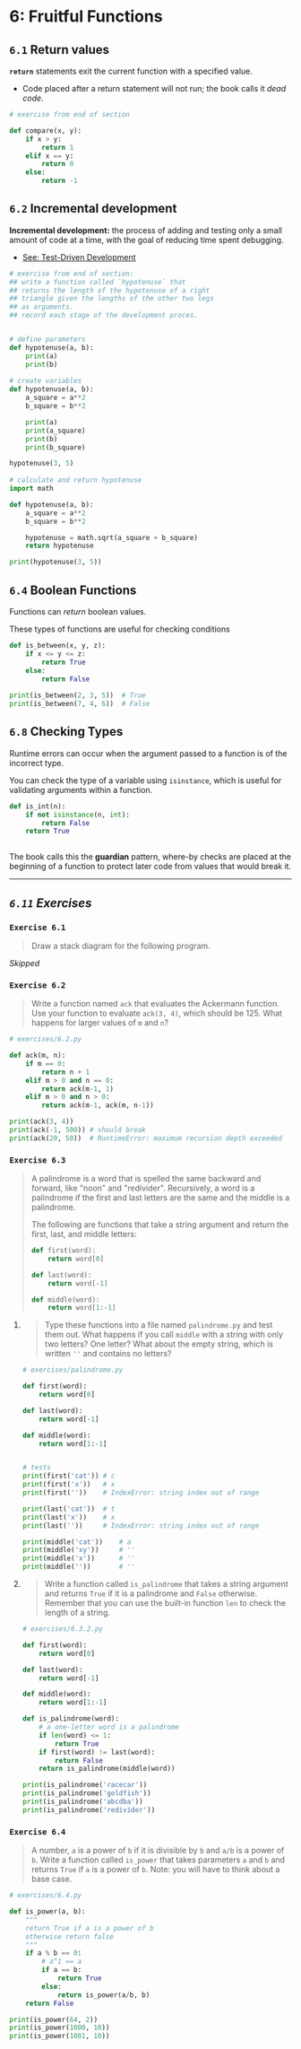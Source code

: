 # 6: Fruitful Functions

## `6.1` Return values

**`return`** statements exit the current function with a specified value.

* Code placed after a return statement will not run; the book calls it *dead code*.

```python
# exercise from end of section

def compare(x, y):
    if x > y:
        return 1
    elif x == y:
        return 0
    else:
        return -1
```

## `6.2` Incremental development

**Incremental development:** the process of adding and testing only a small amount of code at a time, with the goal of reducing time spent debugging.

* [See: Test-Driven Development](https://en.wikipedia.org/wiki/Test-driven_development)

```python
# exercise from end of section:
## write a function called `hypotenuse` that
## returns the length of the hypotenuse of a right
## triangle given the lengths of the other two legs
## as arguments.
## record each stage of the development proces.


# define parameters
def hypotenuse(a, b):
    print(a)
    print(b)
    
# create variables
def hypotenuse(a, b):
    a_square = a**2
    b_square = b**2

    print(a)
    print(a_square)
    print(b)
    print(b_square)

hypotenuse(3, 5)
    
# calculate and return hypotenuse
import math

def hypotenuse(a, b):
    a_square = a**2
    b_square = b**2

    hypotenuse = math.sqrt(a_square + b_square)
    return hypotenuse

print(hypotenuse(3, 5))
```

## `6.4` Boolean Functions

Functions can *return* boolean values.

These types of functions are useful for checking conditions

```python
def is_between(x, y, z):
    if x <= y <= z:
        return True
    else:
        return False
    
print(is_between(2, 3, 5))	# True
print(is_between(7, 4, 6))	# False
```

## `6.8` Checking Types

Runtime errors can occur when the argument passed to a function is of the incorrect type.

You can check the type of a variable using `isinstance`, which is useful for validating arguments within a function.

```python
def is_int(n):
    if not isinstance(n, int):
        return False
    return True
    
```

The book calls this the **guardian** pattern, where-by checks are placed at the beginning of a function to protect later code from  values that would break it.

---

## *`6.11` Exercises*

### `Exercise 6.1`

> Draw a stack  diagram for the following program.

*Skipped*

### `Exercise 6.2`

> Write a function named `ack` that evaluates the Ackermann function. Use your function to evaluate `ack(3, 4)`, which should be 125. What happens for larger values of `m` and `n`?

```python
# exercises/6.2.py

def ack(m, n):
    if m == 0:
        return n + 1
    elif m > 0 and n == 0:
        return ack(m-1, 1)
    elif m > 0 and n > 0:
        return ack(m-1, ack(m, n-1))

print(ack(3, 4))
print(ack(-1, 500)) # should break
print(ack(20, 50))  # RuntimeError: maximum recursion depth exceeded

```

### `Exercise 6.3`

> A palindrome is a word that is spelled the same backward and forward, like "noon" and "redivider". Recursively, a word is a palindrome if the first and last letters are the same and the middle is a palindrome.
>
> The following are functions that take a string argument and return the first, last, and middle letters:
>
> ```python
> def first(word):
>     return word[0]
> 
> def last(word):
>     return word[-1]
> 
> def middle(word):
>     return word[1:-1]
> ```

1. > Type these functions into a file named `palindrome.py` and test them out. What happens if you call `middle` with a string with only two letters? One letter? What about the empty string, which is written `''` and contains no letters?

   ```python
   # exercises/palindrome.py
   
   def first(word):
       return word[0]
   
   def last(word):
       return word[-1]
   
   def middle(word):
       return word[1:-1]
   
   
   # tests
   print(first('cat')) # c
   print(first('x'))   # x
   print(first(''))    # IndexError: string index out of range
   
   print(last('cat'))  # t
   print(last('x'))    # x
   print(last(''))     # IndexError: string index out of range
   
   print(middle('cat'))    # a
   print(middle('xy'))     # ''
   print(middle('x'))      # ''
   print(middle(''))       # ''
   
   ```

2. > Write a function called `is_palindrome` that takes a string argument and returns `True` if it is a palindrome and `False` otherwise. Remember that you can use the built-in function `len` to check the length of a string.

   ```python
   # exercises/6.3.2.py
   
   def first(word):
       return word[0]
   
   def last(word):
       return word[-1]
   
   def middle(word):
       return word[1:-1]
   
   def is_palindrome(word):
       # a one-letter word is a palindrome
       if len(word) <= 1:
           return True
       if first(word) != last(word):
           return False
       return is_palindrome(middle(word))
   
   print(is_palindrome('racecar'))
   print(is_palindrome('goldfish'))
   print(is_palindrome('abcdba'))
   print(is_palindrome('redivider'))
   
   ```

### `Exercise 6.4`

> A number, `a` is a power of `b` if it is divisible by `b` and `a/b` is a power of `b`. Write a function called `is_power` that takes parameters `a` and `b` and returns `True` if `a` is a power of `b`. Note: you will have to think about a base case.

```python
# exercises/6.4.py

def is_power(a, b):
    """
    return True if a is a power of b
    otherwise return false
    """
    if a % b == 0:
        # a^1 == a
        if a == b:
            return True
        else:
            return is_power(a/b, b)
    return False

print(is_power(64, 2))
print(is_power(1000, 10))
print(is_power(1001, 10))

```

